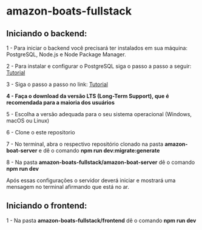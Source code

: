 # amazon-boats-fullstack

## Iniciando o backend:

<p>1 - Para iniciar o backend você precisará ter instalados em sua máquina: PostgreSQL, Node.js e Node Package Manager.</p>

<p>2 - Para instalar e configurar o PostgreSQL siga o passo a passo a seguir: <a href='https://www.postgresql.org/download/'>Tutorial</a></p>

<p>3 - Siga o passo a passo no link: <a href='https://nodejs.org/en/download/package-manager'>Tutorial<a/></p>
  
<b>4 - Faça o download da versão LTS (Long-Term Support), que é recomendada para a maioria dos usuários</b>
  
<p>5 - Escolha a versão adequada para o seu sistema operacional (Windows, macOS ou Linux)</p>

<p>6 - Clone o este repositorio</p>

<p>7 - No terminal, abra o respectivo repositório clonado na pasta <b>amazon-boat-server</b> e dê o comando <b>npm run dev:migrate:generate</b></p>

<p>8 - Na pasta <b>amazon-boats-fullstack/amazon-boat-server</b> dê o comando <b>npm run dev</b></p>

<p>Após essas configurações o servidor deverá iniciar e mostrará uma mensagem no terminal afirmando que está no ar.</p>

## Iniciando o frontend:

1 - Na pasta <b>amazon-boats-fullstack/frontend</b> dê o comando <b>npm run dev</b>

